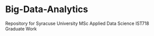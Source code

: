 # Big-Data-Analytics
Repository for Syracuse University MSc Applied Data Science IST718 Graduate Work
